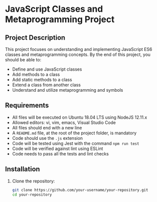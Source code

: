 # JavaScript Classes and Metaprogramming Project

## Project Description

This project focuses on understanding and implementing JavaScript ES6 classes and metaprogramming concepts. By the end of this project, you should be able to:

- Define and use JavaScript classes
- Add methods to a class
- Add static methods to a class
- Extend a class from another class
- Understand and utilize metaprogramming and symbols

## Requirements

- All files will be executed on Ubuntu 18.04 LTS using NodeJS 12.11.x
- Allowed editors: vi, vim, emacs, Visual Studio Code
- All files should end with a new line
- A `README.md` file, at the root of the project folder, is mandatory
- Code should use the `.js` extension
- Code will be tested using Jest with the command `npm run test`
- Code will be verified against lint using ESLint
- Code needs to pass all the tests and lint checks

## Installation

1. Clone the repository:
   ```sh
   git clone https://github.com/your-username/your-repository.git
   cd your-repository
